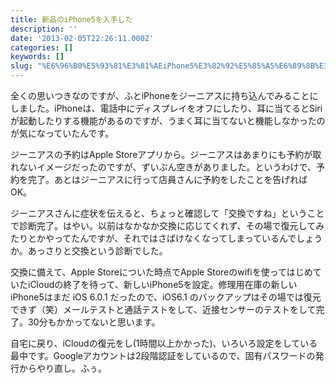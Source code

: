 ```yaml
---
title: 新品のiPhone5を入手した
description: ''
date: '2013-02-05T22:26:11.000Z'
categories: []
keywords: []
slug: "%E6%96%B0%E5%93%81%E3%81%AEiPhone5%E3%82%92%E5%85%A5%E6%89%8B%E3%81%97%E3%81%9F"
---
```

全くの思いつきなのですが、ふとiPhoneをジーニアスに持ち込んでみることにしました。iPhoneは、電話中にディスプレイをオフにしたり、耳に当てるとSiriが起動したりする機能があるのですが、うまく耳に当てないと機能しなかったのが気になっていたんです。

ジーニアスの予約はApple Storeアプリから。ジーニアスはあまりにも予約が取れないイメージだったのですが、ずいぶん空きがありました。というわけで、予約を完了。あとはジーニアスに行って店員さんに予約をしたことを告げればOK。

ジーニアスさんに症状を伝えると、ちょっと確認して「交換ですね」ということで診断完了。はやい。以前はなかなか交換に応じてくれず、その場で復元してみたりとかやってたんですが、それではさばけなくなってしまっているんでしょうか。あっさりと交換という診断でした。

交換に備えて、Apple Storeについた時点でApple Storeのwifiを使ってはじめていたiCloudの終了を待って、新しいiPhone5を設定。修理用在庫の新しいiPhone5はまだ iOS 6.0.1 だったので、iOS6.1 のバックアップはその場では復元できず（笑）メールテストと通話テストをして、近接センサーのテストをして完了。30分もかかってないと思います。

自宅に戻り、iCloudの復元をし(1時間以上かかった)、いろいろ設定をしている最中です。Googleアカウントは2段階認証をしているので、固有パスワードの発行からやり直し。ふぅ。